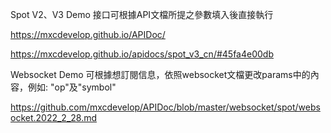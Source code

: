 Spot V2、V3 Demo 接口可根據API文檔所提之參數填入後直接執行

https://mxcdevelop.github.io/APIDoc/

https://mxcdevelop.github.io/apidocs/spot_v3_cn/#45fa4e00db

Websocket Demo 可根據想訂閱信息，依照websocket文檔更改params中的內容，例如: "op"及"symbol" 

https://github.com/mxcdevelop/APIDoc/blob/master/websocket/spot/websocket.2022_2_28.md
